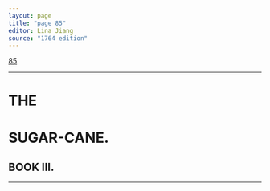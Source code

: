 ```yaml
---
layout: page
title: "page 85"
editor: Lina Jiang
source: "1764 edition"
---
```



[85]()

---  

# THE

# SUGAR-CANE.


## BOOK III.  

---
